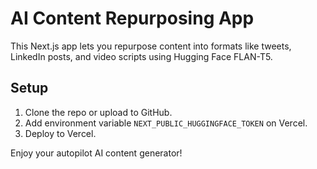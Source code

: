 # AI Content Repurposing App

This Next.js app lets you repurpose content into formats like tweets, LinkedIn posts, and video scripts using Hugging Face FLAN-T5.

## Setup

1. Clone the repo or upload to GitHub.
2. Add environment variable `NEXT_PUBLIC_HUGGINGFACE_TOKEN` on Vercel.
3. Deploy to Vercel.

Enjoy your autopilot AI content generator!